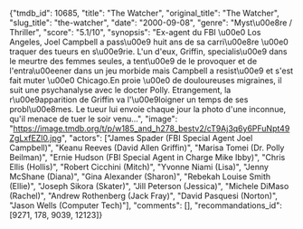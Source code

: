 {"tmdb_id": 10685, "title": "The Watcher", "original_title": "The Watcher", "slug_title": "the-watcher", "date": "2000-09-08", "genre": "Myst\u00e8re / Thriller", "score": "5.1/10", "synopsis": "Ex-agent du FBI \u00e0 Los Angeles, Joel Campbell a pass\u00e9 huit ans de sa carri\u00e8re \u00e0 traquer des tueurs en s\u00e9rie. L'un d'eux, Griffin, specialis\u00e9 dans le meurtre des femmes seules, a tent\u00e9 de le provoquer et de l'entra\u00eener dans un jeu morbide mais Campbell a resist\u00e9 et s'est fait muter \u00e0 Chicago.En proie \u00e0 de douloureuses migraines, il suit une psychanalyse avec le docter Polly. Etrangement, la r\u00e9apparition de Griffin va l'\u00e9loigner un temps de ses probl\u00e8mes. Le tueur lui envoie chaque jour la photo d'une inconnue, qu'il menace de tuer le soir venu...", "image": "https://image.tmdb.org/t/p/w185_and_h278_bestv2/cT9Aj3q6y6PFuNpt49ZgLxfEZl0.jpg", "actors": ["James Spader (FBI Special Agent Joel Campbell)", "Keanu Reeves (David Allen Griffin)", "Marisa Tomei (Dr. Polly Beilman)", "Ernie Hudson (FBI Special Agent in Charge Mike Ibby)", "Chris Ellis (Hollis)", "Robert Cicchini (Mitch)", "Yvonne Niami (Lisa)", "Jenny McShane (Diana)", "Gina Alexander (Sharon)", "Rebekah Louise Smith (Ellie)", "Joseph Sikora (Skater)", "Jill Peterson (Jessica)", "Michele DiMaso (Rachel)", "Andrew Rothenberg (Jack Fray)", "David Pasquesi (Norton)", "Jason Wells (Computer Tech)"], "comments": [], "recommandations_id": [9271, 178, 9039, 12123]}